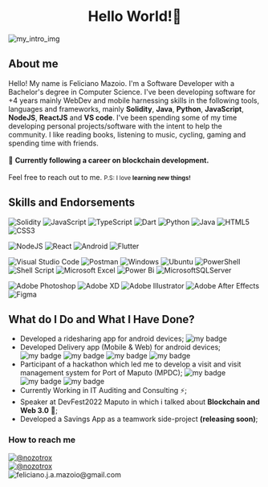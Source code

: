 <h1 align="center"> Hello World!👋 </h1>
<img src="https://i.imgur.com/tbzz1b8.png" alt="my_intro_img"/>

## About me

Hello! My name is Feliciano Mazoio. I'm a Software Developer with a Bachelor's degree in Computer Science. I've been developing software for +4 years mainly WebDev and mobile harnessing skills in the following tools, languages and frameworks, mainly **Solidity**, **Java**, **Python**, **JavaScript**, **NodeJS**, **ReactJS** and **VS code**. I've been spending some of my time developing personal projects/software with the intent to help the community.
I like reading books, listening to music, cycling, gaming and spending time with friends.  
<br/>
🎯 **Currently following a career on blockchain development.**  
<br/>
Feel free to reach out to me.
<small>P.S: I love **learning new things!**</small>


## Skills and Endorsements
![Solidity](https://img.shields.io/badge/solidity-%23323330.svg?style=for-the-badge&logo=solidity&logoColor=%5C6BC0) ![JavaScript](https://img.shields.io/badge/javascript-%23323330.svg?style=for-the-badge&logo=javascript&logoColor=%23F7DF1E) ![TypeScript](https://img.shields.io/badge/typescript-%23007ACC.svg?style=for-the-badge&logo=typescript&logoColor=white) ![Dart](https://img.shields.io/badge/dart-%230175C2.svg?style=for-the-badge&logo=dart&logoColor=white) ![Python](https://img.shields.io/badge/python-3670A0?style=for-the-badge&logo=python&logoColor=ffdd54) ![Java](https://img.shields.io/badge/java-%23ED8B00.svg?style=for-the-badge&logo=java&logoColor=white) ![HTML5](https://img.shields.io/badge/html5-%23E34F26.svg?style=for-the-badge&logo=html5&logoColor=white) ![CSS3](https://img.shields.io/badge/css3-%231572B6.svg?style=for-the-badge&logo=css3&logoColor=white)

![NodeJS](https://img.shields.io/badge/node.js-6DA55F?style=for-the-badge&logo=node.js&logoColor=white) ![React](https://img.shields.io/badge/react-%2320232a.svg?style=for-the-badge&logo=react&logoColor=%2361DAFB) ![Android](https://img.shields.io/badge/Android-3DDC84?style=for-the-badge&logo=android&logoColor=white) ![Flutter](https://img.shields.io/badge/Flutter-%2302569B.svg?style=for-the-badge&logo=Flutter&logoColor=white)

![Visual Studio Code](https://img.shields.io/badge/Visual%20Studio%20Code-0078d7.svg?style=for-the-badge&logo=visual-studio-code&logoColor=white) ![Postman](https://img.shields.io/badge/Postman-FF6C37?style=for-the-badge&logo=postman&logoColor=white) ![Windows](https://img.shields.io/badge/Windows-0078D6?style=for-the-badge&logo=windows&logoColor=white) ![Ubuntu](https://img.shields.io/badge/Ubuntu-E95420?style=for-the-badge&logo=ubuntu&logoColor=white) ![PowerShell](https://img.shields.io/badge/PowerShell-%235391FE.svg?style=for-the-badge&logo=powershell&logoColor=white) ![Shell Script](https://img.shields.io/badge/shell_script-%23121011.svg?style=for-the-badge&logo=gnu-bash&logoColor=white) ![Microsoft Excel](https://img.shields.io/badge/Microsoft_Excel-217346?style=for-the-badge&logo=microsoft-excel&logoColor=white) ![Power Bi](https://img.shields.io/badge/power_bi-F2C811?style=for-the-badge&logo=powerbi&logoColor=black) ![MicrosoftSQLServer](https://img.shields.io/badge/Microsoft%20SQL%20Sever-CC2927?style=for-the-badge&logo=microsoft%20sql%20server&logoColor=white)

![Adobe Photoshop](https://img.shields.io/badge/adobe%20photoshop-%2331A8FF.svg?style=for-the-badge&logo=adobe%20photoshop&logoColor=white) ![Adobe XD](https://img.shields.io/badge/Adobe%20XD-470137?style=for-the-badge&logo=Adobe%20XD&logoColor=#FF61F6) ![Adobe Illustrator](https://img.shields.io/badge/adobe%20illustrator-%23FF9A00.svg?style=for-the-badge&logo=adobe%20illustrator&logoColor=white) ![Adobe After Effects](https://img.shields.io/badge/Adobe%20After%20Effects-9999FF.svg?style=for-the-badge&logo=Adobe%20After%20Effects&logoColor=white) ![Figma](https://img.shields.io/badge/figma-%23F24E1E.svg?style=for-the-badge&logo=figma&logoColor=white)

## What do I Do and What I Have Done?
- Developed a ridesharing app for android devices; ![my badge](https://badgen.net/badge/personal%20project/2018/green?icon=codeclimate)
- Developed Delivery app (Mobile & Web) for android devices; ![my badge](https://badgen.net/badge/personal%20project/2019/green?icon=codeclimate) ![my badge](https://badgen.net/badge/framework/nodejs/green?icon=codeclimate) ![my badge](https://badgen.net/badge/framework/reactjs/cyan?icon=codeclimate) ![my badge](https://badgen.net/badge/sdk/Android/green?icon=codebeat)
- Participant of a hackathon which led me to develop a visit and visit management system for Port of Maputo (MPDC); ![my badge](https://badgen.net/badge/framework/nodejs/green?icon=codeclimate) ![my badge](https://badgen.net/badge/framework/reactjs/cyan?icon=codeclimate) ![my badge](https://badgen.net/badge/icon/docker?icon=docker&label) 
- Currently Working in IT Auditing and Consulting ⚡;
- Speaker at DevFest2022 Maputo in which i talked about **Blockchain and Web 3.0** 🎯;
- Developed a Savings App as a teamwork side-project **(releasing soon)**;


### How to reach me
[![@nozotrox][Twitter-badge]](https://twitter.com/nozotrox)   
[![@nozotrox][LinkedIn-badge]](http://www.linkedin.com/in/feliciano-jr-mazoio)   
![feliciano.j.a.mazoio@gmail.com][Gmail-badge]


[Twitter-badge]:https://img.shields.io/badge/Twitter-1DA1F2?style=social&logo=twitter&logoColor=blue&label=@nozotrox
[Github-badge]:https://img.shields.io/badge/GitHub-100000?style=social&logo=github&label=nozotrox&logoColor=#242424
[LinkedIn-badge]:https://img.shields.io/badge/LinkedIn-0077B5?style=social&logo=linkedin&label=Feliciano_Mazoio&logoColor=blue
[Gmail-badge]:https://img.shields.io/badge/Gmail-D14836?style=social&logo=gmail&label=feliciano.j.a.mazoio@gmail.com&logoColor=red
<!--
**nozotrox/nozotrox** is a ✨ _special_ ✨ repository because its `README.md` (this file) appears on your GitHub profile.

Here are some ideas to get you started:

- 🔭 I’m currently working on ...
- 🌱 I’m currently learning ...
- 👯 I’m looking to collaborate on ...
- 🤔 I’m looking for help with ...
- 💬 Ask me about ...
- 📫 How to reach me: ...
- 😄 Pronouns: ...
- ⚡ Fun fact: ...
-->
